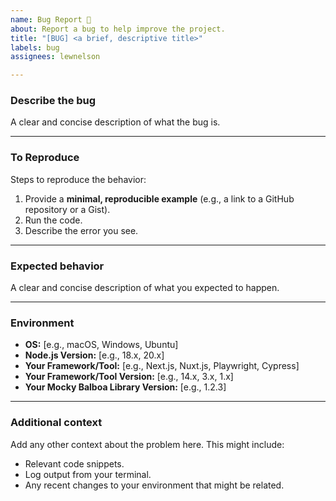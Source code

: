 ```yaml
---
name: Bug Report 🐞
about: Report a bug to help improve the project.
title: "[BUG] <a brief, descriptive title>"
labels: bug
assignees: lewnelson

---
```


### Describe the bug

A clear and concise description of what the bug is.

---

### To Reproduce

Steps to reproduce the behavior:
1.  Provide a **minimal, reproducible example** (e.g., a link to a GitHub repository or a Gist).
2.  Run the code.
3.  Describe the error you see.

---

### Expected behavior

A clear and concise description of what you expected to happen.

---

### Environment

* **OS:** [e.g., macOS, Windows, Ubuntu]
* **Node.js Version:** [e.g., 18.x, 20.x]
* **Your Framework/Tool:** [e.g., Next.js, Nuxt.js, Playwright, Cypress]
* **Your Framework/Tool Version:** [e.g., 14.x, 3.x, 1.x]
* **Your Mocky Balboa Library Version:** [e.g., 1.2.3]

---

### Additional context

Add any other context about the problem here. This might include:
* Relevant code snippets.
* Log output from your terminal.
* Any recent changes to your environment that might be related.
